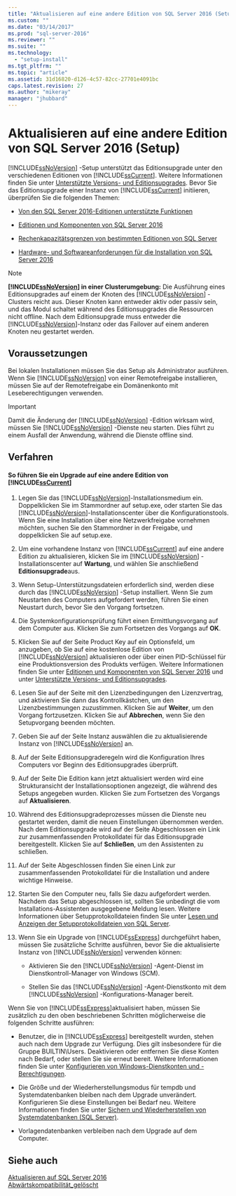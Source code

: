 ```yaml
---
title: "Aktualisieren auf eine andere Edition von SQL Server 2016 (Setup) | Microsoft Docs"
ms.custom: ""
ms.date: "03/14/2017"
ms.prod: "sql-server-2016"
ms.reviewer: ""
ms.suite: ""
ms.technology: 
  - "setup-install"
ms.tgt_pltfrm: ""
ms.topic: "article"
ms.assetid: 31d16820-d126-4c57-82cc-27701e4091bc
caps.latest.revision: 27
ms.author: "mikeray"
manager: "jhubbard"
---
```

# Aktualisieren auf eine andere Edition von SQL Server 2016 (Setup)
  [!INCLUDE[ssNoVersion](../../includes/ssnoversion-md.md)] -Setup unterstützt das Editionsupgrade unter den verschiedenen Editionen von [!INCLUDE[ssCurrent](../../includes/sscurrent-md.md)]. Weitere Informationen finden Sie unter [Unterstützte Versions- und Editionsupgrades](../../database-engine/install-windows/supported-version-and-edition-upgrades.md). Bevor Sie das Editionsupgrade einer Instanz von [!INCLUDE[ssCurrent](../../includes/sscurrent-md.md)] initiieren, überprüfen Sie die folgenden Themen:  
  
-   [Von den SQL Server 2016-Editionen unterstützte Funktionen](../Topic/Features%20Supported%20by%20the%20Editions%20of%20SQL%20Server%202016.md)  
  
-   [Editionen und Komponenten von SQL Server 2016](../../sql-server/editions-and-components-of-sql-server-2016.md)  
  
-   [Rechenkapazitätsgrenzen von bestimmten Editionen von SQL Server](../../sql-server/compute-capacity-limits-by-edition-of-sql-server.md)  
  
-   [Hardware- und Softwareanforderungen für die Installation von SQL Server 2016](../../sql-server/install/hardware-and-software-requirements-for-installing-sql-server-2016.md)  
  
> [!NOTE]  
>  **[!INCLUDE[ssNoVersion](../../includes/ssnoversion-md.md)] in einer Clusterumgebung:** Die Ausführung eines Editionsupgrades auf einem der Knoten des [!INCLUDE[ssNoVersion](../../includes/ssnoversion-md.md)] -Clusters reicht aus. Dieser Knoten kann entweder aktiv oder passiv sein, und das Modul schaltet während des Editionsupgrades die Ressourcen nicht offline. Nach dem Editionsupgrade muss entweder die [!INCLUDE[ssNoVersion](../../includes/ssnoversion-md.md)]-Instanz oder das Failover auf einem anderen Knoten neu gestartet werden.  
  
## Voraussetzungen  
 Bei lokalen Installationen müssen Sie das Setup als Administrator ausführen. Wenn Sie [!INCLUDE[ssNoVersion](../../includes/ssnoversion-md.md)] von einer Remotefreigabe installieren, müssen Sie auf der Remotefreigabe ein Domänenkonto mit Leseberechtigungen verwenden.  
  
> [!IMPORTANT]  
>  Damit die Änderung der [!INCLUDE[ssNoVersion](../../includes/ssnoversion-md.md)] -Edition wirksam wird, müssen Sie [!INCLUDE[ssNoVersion](../../includes/ssnoversion-md.md)] -Dienste neu starten. Dies führt zu einem Ausfall der Anwendung, während die Dienste offline sind.  
  
## Verfahren  
  
#### So führen Sie ein Upgrade auf eine andere Edition von [!INCLUDE[ssCurrent](../../includes/sscurrent-md.md)]  
  
1.  Legen Sie das [!INCLUDE[ssNoVersion](../../includes/ssnoversion-md.md)]-Installationsmedium ein. Doppelklicken Sie im Stammordner auf setup.exe, oder starten Sie das [!INCLUDE[ssNoVersion](../../includes/ssnoversion-md.md)]-Installationscenter über die Konfigurationstools. Wenn Sie eine Installation über eine Netzwerkfreigabe vornehmen möchten, suchen Sie den Stammordner in der Freigabe, und doppelklicken Sie auf setup.exe.  
  
2.  Um eine vorhandene Instanz von [!INCLUDE[ssCurrent](../../includes/sscurrent-md.md)] auf eine andere Edition zu aktualisieren, klicken Sie im [!INCLUDE[ssNoVersion](../../includes/ssnoversion-md.md)] -Installationscenter auf **Wartung**, und wählen Sie anschließend **Editionsupgrade**aus.  
  
3.  Wenn Setup-Unterstützungsdateien erforderlich sind, werden diese durch das [!INCLUDE[ssNoVersion](../../includes/ssnoversion-md.md)] -Setup installiert. Wenn Sie zum Neustarten des Computers aufgefordert werden, führen Sie einen Neustart durch, bevor Sie den Vorgang fortsetzen.  
  
4.  Die Systemkonfigurationsprüfung führt einen Ermittlungsvorgang auf dem Computer aus. Klicken Sie zum Fortsetzen des Vorgangs auf **OK**.  
  
5.  Klicken Sie auf der Seite Product Key auf ein Optionsfeld, um anzugeben, ob Sie auf eine kostenlose Edition von [!INCLUDE[ssNoVersion](../../includes/ssnoversion-md.md)] aktualisieren oder über einen PID-Schlüssel für eine Produktionsversion des Produkts verfügen. Weitere Informationen finden Sie unter [Editionen und Komponenten von SQL Server 2016](../../sql-server/editions-and-components-of-sql-server-2016.md) und unter [Unterstützte Versions- und Editionsupgrades](../../database-engine/install-windows/supported-version-and-edition-upgrades.md).  
  
6.  Lesen Sie auf der Seite mit den Lizenzbedingungen den Lizenzvertrag, und aktivieren Sie dann das Kontrollkästchen, um den Lizenzbestimmungen zuzustimmen. Klicken Sie auf **Weiter**, um den Vorgang fortzusetzen. Klicken Sie auf **Abbrechen**, wenn Sie den Setupvorgang beenden möchten.  
  
7.  Geben Sie auf der Seite Instanz auswählen die zu aktualisierende Instanz von [!INCLUDE[ssNoVersion](../../includes/ssnoversion-md.md)] an.  
  
8.  Auf der Seite Editionsupgraderegeln wird die Konfiguration Ihres Computers vor Beginn des Editionsupgrades überprüft.  
  
9. Auf der Seite Die Edition kann jetzt aktualisiert werden wird eine Strukturansicht der Installationsoptionen angezeigt, die während des Setups angegeben wurden. Klicken Sie zum Fortsetzen des Vorgangs auf **Aktualisieren**.  
  
10. Während des Editionsupgradeprozesses müssen die Dienste neu gestartet werden, damit die neuen Einstellungen übernommen werden. Nach dem Editionsupgrade wird auf der Seite Abgeschlossen ein Link zur zusammenfassenden Protokolldatei für das Editionsupgrade bereitgestellt. Klicken Sie auf **Schließen**, um den Assistenten zu schließen.  
  
11. Auf der Seite Abgeschlossen finden Sie einen Link zur zusammenfassenden Protokolldatei für die Installation und andere wichtige Hinweise.  
  
12. Starten Sie den Computer neu, falls Sie dazu aufgefordert werden. Nachdem das Setup abgeschlossen ist, sollten Sie unbedingt die vom Installations-Assistenten ausgegebene Meldung lesen. Weitere Informationen über Setupprotokolldateien finden Sie unter [Lesen und Anzeigen der Setupprotokolldateien von SQL Server](../../database-engine/install-windows/view-and-read-sql-server-setup-log-files.md).  
  
13. Wenn Sie ein Upgrade von [!INCLUDE[ssExpress](../../includes/ssexpress-md.md)] durchgeführt haben, müssen Sie zusätzliche Schritte ausführen, bevor Sie die aktualisierte Instanz von [!INCLUDE[ssNoVersion](../../includes/ssnoversion-md.md)] verwenden können:  
  
    -   Aktivieren Sie den [!INCLUDE[ssNoVersion](../../includes/ssnoversion-md.md)] -Agent-Dienst im Dienstkontroll-Manager von Windows (SCM).  
  
    -   Stellen Sie das [!INCLUDE[ssNoVersion](../../includes/ssnoversion-md.md)] -Agent-Dienstkonto mit dem [!INCLUDE[ssNoVersion](../../includes/ssnoversion-md.md)] -Konfigurations-Manager bereit.  
  
 Wenn Sie von [!INCLUDE[ssExpress](../../includes/ssexpress-md.md)]aktualisiert haben, müssen Sie zusätzlich zu den oben beschriebenen Schritten möglicherweise die folgenden Schritte ausführen:  
  
-   Benutzer, die in [!INCLUDE[ssExpress](../../includes/ssexpress-md.md)] bereitgestellt wurden, stehen auch nach dem Upgrade zur Verfügung. Dies gilt insbesondere für die Gruppe BUILTIN\Users. Deaktivieren oder entfernen Sie diese Konten nach Bedarf, oder stellen Sie sie erneut bereit. Weitere Informationen finden Sie unter [Konfigurieren von Windows-Dienstkonten und -Berechtigungen](../../database-engine/configure-windows/configure-windows-service-accounts-and-permissions.md).  
  
-   Die Größe und der Wiederherstellungsmodus für tempdb und Systemdatenbanken bleiben nach dem Upgrade unverändert. Konfigurieren Sie diese Einstellungen bei Bedarf neu. Weitere Informationen finden Sie unter [Sichern und Wiederherstellen von Systemdatenbanken &#40;SQL Server&#41;](../../relational-databases/backup-restore/back-up-and-restore-of-system-databases-sql-server.md).  
  
-   Vorlagendatenbanken verbleiben nach dem Upgrade auf dem Computer.  
  
## Siehe auch  
 [Aktualisieren auf SQL Server 2016](../../database-engine/install-windows/upgrade-to-sql-server-2016.md)   
 [Abwärtskompatibilität_gelöscht](../Topic/Backward%20Compatibility_deleted.md)  
  
  